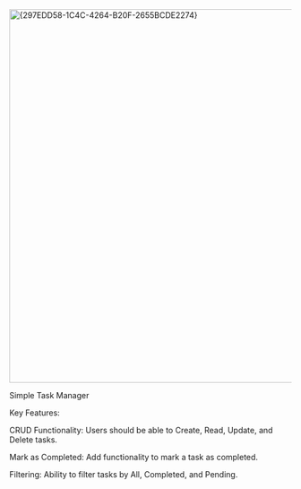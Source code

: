 <img width="666" alt="{297EDD58-1C4C-4264-B20F-2655BCDE2274}" src="https://github.com/user-attachments/assets/229e5ec9-f66c-47aa-8659-fb0c650a57e0" />

Simple Task Manager

Key Features:

CRUD Functionality: Users should be able to Create, Read, Update, and Delete tasks.

Mark as Completed: Add functionality to mark a task as completed.

Filtering: Ability to filter tasks by All, Completed, and Pending.
